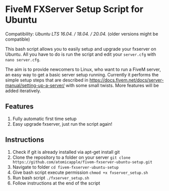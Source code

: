 # FiveM FXServer Setup Script for Ubuntu
Compatibility: *Ubuntu LTS 16.04. / 18.04. / 20.04.* (older versions might be compatible)

This bash script allows you to easily setup and upgrade your fxserver on Ubuntu. All you have to do is run the script and edit your `server.cfg` with `nano server.cfg`.

The aim is to provide newcomers to Linux, who want to run a FiveM server, an easy way to get a basic server setup running. Currently it performs the simple setup steps that are described in https://docs.fivem.net/docs/server-manual/setting-up-a-server/ with some small twists. More features will be added iteratively. 

## Features
1. Fully automatic first time setup
2. Easy upgrade fxserver, just run the script again!

## Instructions
1. Check if git is already installed via apt-get install git
2. Clone the repository to a folder on your server `git clone https://github.com/atomicapple/fivem-fxserver-ubuntu-setup.git`
3. Navigate to folder `cd fivem-fxserver-ubuntu-setup`
4. Give bash script execute permission `chmod +x fxserver_setup.sh`
5. Run bash script `./fxserver_setup.sh`
6. Follow instructions at the end of the script
